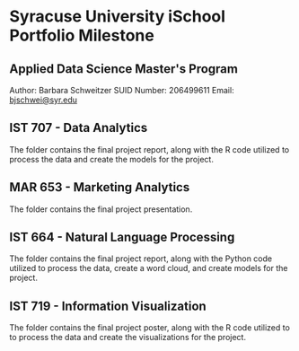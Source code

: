 # Syracuse University iSchool Portfolio Milestone
## Applied Data Science Master's Program
Author: Barbara Schweitzer
SUID Number: 206499611
Email: bjschwei@syr.edu

## IST 707 - Data Analytics

The folder contains the final project report, along with the R code utilized to process the data and create the models for the project.

## MAR 653 - Marketing Analytics

The folder contains the final project presentation.

## IST 664 - Natural Language Processing

The folder contains the final project report, along with the Python code utilized to process the data, create a word cloud, and create models for the project.

## IST 719 - Information Visualization

The folder contains the final project poster, along with the R code utilized to to process the data and create the visualizations for the project.
